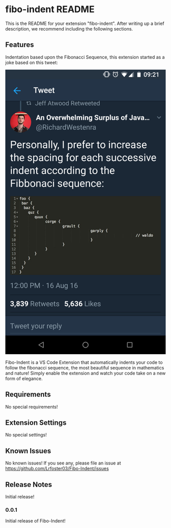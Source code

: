 # fibo-indent README

This is the README for your extension "fibo-indent". After writing up a brief description, we recommend including the following sections.

## Features

Indentation based upon the Fibonacci Sequence, this extension started as a joke based on this tweet: 

![A screengrab indicating where the start of Fibonacci Indentation began](images/image.png)

Fibo-Indent is a VS Code Extension that automatically indents your code to follow the fibonacci sequence, the most beautiful sequence in mathematics and nature! Simply enable the extension and watch your code take on a new form of elegance.


## Requirements

No special requirements!

## Extension Settings

No special settings!

## Known Issues

No known issues! If you see any, please file an issue at https://github.com/Lrfoster03/Fibo-Indent/issues   

## Release Notes

Initial release!

### 0.0.1

Initial release of Fibo-Indent!